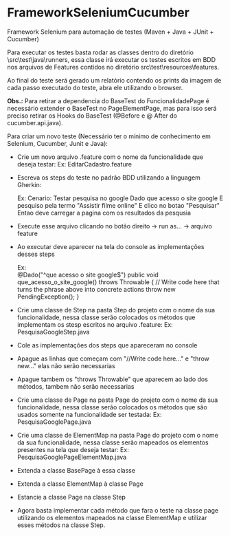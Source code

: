 # FrameworkSeleniumCucumber

Framework Selenium para automação de testes (Maven + Java + JUnit + Cucumber)

Para executar os testes basta rodar as classes dentro do diretório \src\test\java\runners, essa classe irá executar os testes escritos em BDD nos arquivos de Features contidos no diretório src\test\resources\features.

Ao final do teste será gerado um relatório contendo os prints da imagem de cada passo executado do teste, abra ele utilizando o browser.

**Obs.:** Para retirar a dependencia do BaseTest do FuncionalidadePage é necessário extender o BaseTest no PageElementPage, mas para isso será preciso retirar os Hooks do BaseTest (@Before e @ After do cucumber.api.java).

Para criar um novo teste (Necessário ter o mínimo de conhecimento em Selenium, Cucumber, Junit e Java):

- Crie um novo arquivo .feature com o nome da funcionalidade que deseja testar:
	Ex: EditarCadastro.feature

- Escreva os steps do teste no padrão BDD utilizando a linguagem Gherkin:

	Ex: 
		Cenario: Testar pesquisa no google
			Dado que acesso o site google
			E pesquiso pela termo "Assistir filme online"
			E clico no botao "Pesquisar"
			Entao deve carregar a pagina com os resultados da pesqusia
		
- Execute esse arquivo clicando no botão direito -> run as... -> arquivo feature 
- Ao executar deve aparecer na tela do console as implementações desses steps

	Ex:  
	@Dado("^que acesso o site google$")
	public void que_acesso_o_site_google() throws Throwable {
    	// Write code here that turns the phrase above into concrete actions
    	throw new PendingException();
	}

- Crie uma classe de Step na pasta Step do projeto com o nome da sua funcionalidade, nessa classe serão colocados os métodos que implementam os stesp escritos no arquivo .feature:
	Ex: PesquisaGoogleStep.java
	
- Cole as implementações dos steps que apareceram no console
- Apague as linhas  que começam com "//Write code here..." e "throw new..." elas não serão necessarias
- Apague tambem os "throws Throwable" que aparecem ao lado dos métodos, tambem não serão necessarias

- Crie uma classe de Page na pasta Page do projeto com o nome da sua funcionalidade, nessa classe serão colocados os métodos que são usados somente na funcionalidade  ser testada:
	Ex: PesquisaGooglePage.java
	
- Crie uma classe de ElementMap na pasta Page do projeto com o nome da sua funcionalidade, nessa classe serão mapeados os elementos presentes na tela que deseja testar:
	Ex: PesquisaGooglePageElementMap.java
	
- Extenda a classe BasePage à essa classe
- Extenda a classe ElementMap à classe Page
- Estancie a classe Page na classe Step

- Agora basta implementar cada método que fara o teste na classe page utilizando os elementos mapeados na classe ElementMap e utilizar esses métodos na classe Step.

